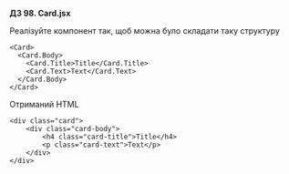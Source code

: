 **ДЗ 98. Card.jsx**

Реалізуйте компонент <Card> так, щоб можна було складати таку структуру 

```
<Card>
  <Card.Body>
    <Card.Title>Title</Card.Title>
    <Card.Text>Text</Card.Text>
  </Card.Body>
</Card>
```
Отриманий HTML
```
<div class="card">
    <div class="card-body">
        <h4 class="card-title">Title</h4>
        <p class="card-text">Text</p>
    </div>
</div>
```